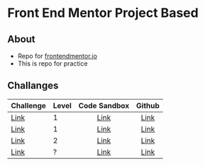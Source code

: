 # Front End Mentor Project Based

## About

- Repo for [frontendmentor.io](http://www.frontendmentor.io/)
- This is repo for practice

## Challanges

| Challenge                      | Level | Code Sandbox                    | Github                          |
| -------------------------------|-------|:-------------------------------:|:-------------------------------:|
| [Link](https://bit.ly/2Z4kb4C) |  1    | [Link](https://bit.ly/2zTdv0q)  | [Link](https://bit.ly/3esEPBO)  |
| [Link](https://bit.ly/3fNWPH0) |  1    | [Link](https://bit.ly/2Vqo16W)  | [Link](https://bit.ly/2VsIHev)  |
| [Link](https://bit.ly/3g5TXFy) |  2    | [Link](https://bit.ly/3jV0iuJ)  | [Link](https://bit.ly/3QnDfom)  |
| [Link]()                       |  ?    | [Link]()                        | [Link]()                        |